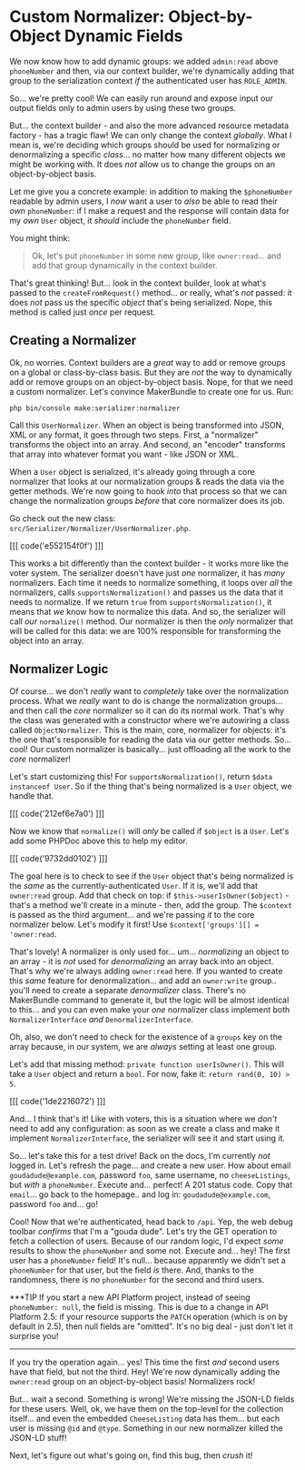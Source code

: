 # Custom Normalizer: Object-by-Object Dynamic Fields

We now know how to add dynamic groups: we added `admin:read` above `phoneNumber`
and then, via our context builder, we're dynamically adding that group to the
serialization context *if* the authenticated user has `ROLE_ADMIN`.

So... we're pretty cool! We can easily run around and expose input our output fields
only to admin users by using these two groups.

But... the context builder - and also the more advanced resource metadata factory -
has a tragic flaw! We can only change the context *globally*. What I mean is, we're
deciding which groups should be used for normalizing or denormalizing a specific
*class*... no matter how many different objects we might be working with. It
does *not* allow us to change the groups on an object-by-object basis.

Let me give you a concrete example: in addition to making the `$phoneNumber` readable
by admin users, I *now* want a user to *also* be able to read their *own*
`phoneNumber`: if I make a request and the response will contain data for my
*own* `User` object, it *should* include the `phoneNumber` field.

You might think:

> Ok, let's put `phoneNumber` in some new group, like `owner:read`... and add
> that group dynamically in the context builder.

That's great thinking! But... look in the context builder, look at what's passed to
the `createFromRequest()` method... or really, what's *not* passed: it does *not*
pass us the specific *object* that's being serialized. Nope, this method is called
just *once* per request.

## Creating a Normalizer

Ok, no worries. Context builders are a *great* way to add or remove groups on
a global or class-by-class basis. But they are *not* the way to dynamically add
or remove groups on an object-by-object basis. Nope, for that we need a custom
normalizer. Let's convince MakerBundle to create one for us. Run:

```terminal
php bin/console make:serializer:normalizer
```

Call this `UserNormalizer`. When an object is being transformed into JSON, XML
or any format, it goes through two steps. First, a "normalizer" transforms the
object into an array. And second, an "encoder" transforms that array into whatever
format you want - like JSON or XML.

When a `User` object is serialized, it's already going through a core normalizer
that looks at our normalization groups & reads the data via the getter methods.
We're now going to hook *into* that process so that we can change the normalization
groups *before* that core normalizer does its job.

Go check out the new class: `src/Serializer/Normalizer/UserNormalizer.php`. 

[[[ code('e552154f0f') ]]]

This works a bit differently than the context builder - it works more like the voter
system. The serializer doesn't have just *one* normalizer, it has *many* normalizers.
Each time it needs to normalize something, it loops over *all* the normalizers,
calls `supportsNormalization()` and passes us the data that it needs to normalize.
If we return `true` from `supportsNormalization()`, it means that *we* know how
to normalize this data. And so, the serializer will call *our* `normalize()` method.
Our normalizer is then the *only* normalizer that will be called for this data:
we are 100% responsible for transforming the object into an array.

## Normalizer Logic

Of course... we don't *really* want to *completely* take over the normalization
process. What we *really* want to do is change the normalization groups... and then
call the *core* normalizer so it can do its normal work. That's why the class was
generated with a constructor where we're autowiring a class called `ObjectNormalizer`.
This is the main, core, normalizer for objects: it's the one that's responsible
for reading the data via our getter methods. So... cool! Our custom normalizer is basically... just offloading all the work to the *core* normalizer!

Let's start customizing this! For `supportsNormalization()`, return
`$data instanceof User`. So if the thing that's being normalized is a `User` object,
we handle that.

[[[ code('212ef6e7a0') ]]]

Now we know that `normalize()` will *only* be called if `$object` is a `User`.
Let's add some PHPDoc above this to help my editor.

[[[ code('9732dd0102') ]]]

The goal here is to check to see if the `User` object that's being normalized is
the *same* as the currently-authenticated `User`. If it is, we'll add that
`owner:read` group. Add that check on top: if `$this->userIsOwner($object)` -
that's a method we'll create in a minute - then, add the group. The `$context`
is passed as the third argument... and we're passing *it* to the core normalizer
below. Let's modify it first! Use `$context['groups'][] = 'owner:read`.

That's lovely! A normalizer is only used for... um... *normalizing* an object to
an array - it is *not* used for *denormalizing* an array back into an object. That's
why we're always adding `owner:read` here. If you wanted to create this *same*
feature for denormalization... and add an `owner:write` group.. you'll need to
create a separate *denormalizer* class. There's no MakerBundle command to generate
it, but the logic will be almost identical to this... and you can even make your
*one* normalizer class implement both `NormalizerInterface` *and*
`DenormalizerInterface`.

Oh, also, we don't need to check for the existence of a `groups` key on the array
because, in our system, we are *always* setting at least one group.

Let's add that missing method: `private function userIsOwner()`. This will take
a `User` object and return a `bool`. For now, fake it: `return rand(0, 10) > 5`.

[[[ code('1de2216072') ]]]

And... I think that's it! Like with voters, this is a situation where we *don't*
need to add any configuration: as soon as we create a class and make it implement
`NormalizerInterface`, the serializer will see it and start using it.

So... let's take this for a test drive! Back on the docs, I'm currently *not*
logged in. Let's refresh the page... and create a new user. How about email
`goudadude@example.com`, password `foo`, same username, no `cheeseListings`, but
*with* a `phoneNumber`. Execute and... perfect! A 201 status code. Copy that
`email`... go back to the homepage.. and log in: `goudadude@example.com`,
password `foo` and... go!

Cool! Now that we're authenticated, head back to `/api`. Yep, the web debug
toolbar *confirms* that I'm a "gouda dude". Let's try the GET operation to fetch
a collection of users. Because of our random logic, I'd expect *some* results to
show the `phoneNumber` and some not. Execute and... hey! The first user has a
`phoneNumber` field! It's null... because apparently we didn't set a `phoneNumber`
for that user, but the field *is* there. And, thanks to the randomness, there
is *no* `phoneNumber` for the second and third users.

***TIP
If you start a new API Platform project, instead of seeing `phoneNumber: null`, the
field is missing. This is due to a change in API Platform 2.5: if your resource supports the
`PATCH` operation (which is on by default in 2.5), then null fields are "omitted". It's
no big deal - just don't let it surprise you!
***

If you try the operation
again... yes! This time the first *and* second users have that field, but not
the third. Hey! We're now dynamically adding the `owner:read` group on an
object-by-object basis! Normalizers rock!

But... wait a second. Something is wrong! We're missing the JSON-LD fields for
these users. Well, ok, we have them on the top-level for the collection itself...
and even the embedded `CheeseListing` data has them... but each user is missing
`@id` and `@type`. Something in our new normalizer killed the JSON-LD stuff!

Next, let's figure out what's going on, find this bug, then *crush* it!

